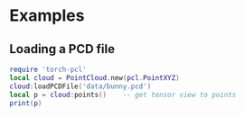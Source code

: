 # Examples

## Loading a PCD file

```lua
require 'torch-pcl'
local cloud = PointCloud.new(pcl.PointXYZ)
cloud:loadPCDFile('data/bunny.pcd')
local p = cloud:points()	-- get tensor view to points
print(p)
```


